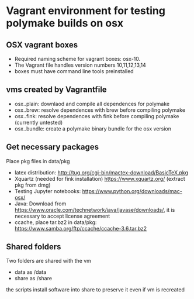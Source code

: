 Vagrant environment for testing polymake builds on osx
======

OSX vagrant boxes
------

 * Required naming scheme for vagrant boxes: osx-10.<version>
 * The Vagrant file handles version numbers 10,11,12,13,14
 * boxes must have command line tools preinstalled
  
vms created by Vagrantfile
------
 
 * osx.<version>.plain: downlaod and compile all dependences for polymake 
 * osx.<version>.brew: resolve dependences with brew before compiling polymake
 * osx.<version>.fink: resolve dependences with fink before compiling polymake (currently untested)
 * osx.<version>.bundle: create a polymake binary bundle for the osx version <version>

Get necessary packages
------

Place pkg files in data/pkg

 * latex distribution: http://tug.org/cgi-bin/mactex-download/BasicTeX.pkg
 * Xquartz (needed for fink installation) https://www.xquartz.org/  (extract pkg from dmg)
 * Testing Jupyter notebooks: https://www.python.org/downloads/mac-osx/
 * Java: Download from https://www.oracle.com/technetwork/java/javase/downloads/, it is necessary to accept license agreement
 * ccache, place tar.bz2 in data/pkg: https://www.samba.org/ftp/ccache/ccache-3.6.tar.bz2

Shared folders
------

Two folders are shared with the vm

- data as /data
- share as /share

the scripts install software into share to preserve it even if vm is recreated
